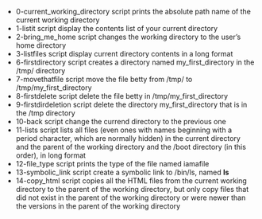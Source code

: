- 0-current_working_directory script prints the absolute path name of the current working directory
- 1-listit script display the contents list of your current directory
- 2-bring_me_home script changes the working directory to the user’s home directory
- 3-listfiles script display current directory contents in a long format  
- 6-firstdirectory script creates a directory named my_first_directory in the /tmp/ directory
- 7-movethatfile script move the file betty from /tmp/ to /tmp/my_first_directory
- 8-firstdelete script delete the file betty in /tmp/my_first_directory 
- 9-firstdirdeletion script delete the directory my_first_directory that is in the /tmp directory 
- 10-back script change the currend directory to the previous one
- 11-lists script lists all files (even ones with names beginning with a period character, which are normally hidden) in the current directory and the parent of the working directory and the /boot directory (in this order), in long format
- 12-file_type script prints the type of the file named iamafile
- 13-symbolic_link script create a symbolic link to /bin/ls, named __ls__
- 14-copy_html script copies all the HTML files from the current working directory to the parent of the working directory, but only copy files that did not exist in the parent of the working directory or were newer than the versions in the parent of the working directory
